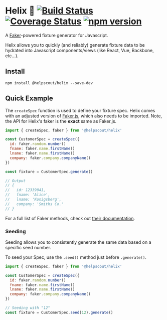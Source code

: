 # Helix 💠 [![Build Status](https://travis-ci.org/helpscout/helix.svg?branch=master)](https://travis-ci.org/helpscout/helix) [![Coverage Status](https://coveralls.io/repos/github/helpscout/helix/badge.svg?branch=master)](https://coveralls.io/github/helpscout/helix?branch=master) [![npm version](https://badge.fury.io/js/%40helpscout%2Fhelix.svg)](https://badge.fury.io/js/%40helpscout%2Fhelix)

A [Faker](https://github.com/marak/Faker.js/)-powered fixture generator for Javascript.

Helix allows you to quickly (and reliably) generate fixture data to be hydrated into Javascript components/views (like React, Vue, Backbone, etc…).


## Install

```
npm install @helpscout/helix --save-dev
```


## Quick Example

The `createSpec` function is used to define your fixture spec. Helix comes with an adjusted version of [Faker.js](https://github.com/marak/Faker.js/), which also needs to be imported. Note, the API for Helix's faker is the **exact** same as Faker.js.

```js
import { createSpec, faker } from '@helpscout/helix'

const CustomerSpec = createSpec({
  id: faker.random.number()
  fname: faker.name.firstName()
  lname: faker.name.firstName()
  company: faker.company.companyName()
})

const fixture = CustomerSpec.generate()

// Output
// {
//   id: 12339041,
//   fname: 'Alice',
//   lname: 'Konigsberg',
//   company: 'Smiths Co.'
// }
```

For a full list of Faker methods, check out [their documentation](https://github.com/marak/Faker.js/#api-methods).


### Seeding

Seeding allows you to consistently generate the same data based on a specific seed number.

To seed your Spec, use the `.seed()` method just before `.generate()`.

```js
import { createSpec, faker } from '@helpscout/helix'

const CustomerSpec = createSpec({
  id: faker.random.number()
  fname: faker.name.firstName()
  lname: faker.name.firstName()
  company: faker.company.companyName()
})

// Seeding with "12"
const fixture = CustomerSpec.seed(12).generate()
```
